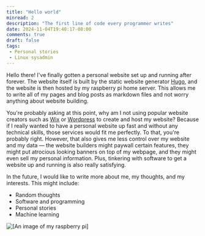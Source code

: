 ```yaml
---
title: "Hello world"
minread: 2
description: "The first line of code every programmer writes"
date: 2024-11-04T19:40:17-08:00
comments: true
draft: false
tags:
 - Personal stories
 - Linux sysadmin
---
```


Hello there! I've finally gotten a personal website set up and running after forever. The website itself is built by the static website generator [Hugo](https://gohugo.io/), and the website is then hosted by my raspberry pi home server. This allows me to write all of my pages and blog posts as markdown files and not worry anything about website building.

You're probably asking at this point, why am I not using popular website creators such as [Wix](https://www.wix.com/) or [Wordpress](https://wordpress.com/) to create and host my website? Because if I really wanted to have a personal website up fast and without any technical skills, those services would fit me perfectly. To that, you're probably right. However, that also gives me less control over my website and my data — the website builders might paywall certain features, they might put atrocious looking banners on top of my webpage, and they might even sell my personal information. Plus, tinkering with software to get a website up and running is also really satisfying.

In the future, I would like to write more about me, my thoughts, and my interests. This might include:
 - Random thoughts
 - Software and programming
 - Personal stories
 - Machine learning

![[An image of my raspberry pi]](/assets/01-raspi.jpeg)

